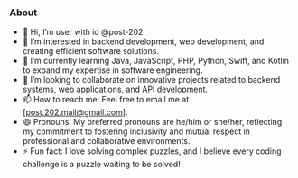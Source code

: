 ### About

- 👋 Hi, I’m user with id @post-202
- 👀 I’m interested in backend development, web development, and creating efficient software solutions.  
- 🌱 I’m currently learning Java, JavaScript, PHP, Python, Swift, and Kotlin to expand my expertise in software engineering.  
- 💞️ I’m looking to collaborate on innovative projects related to backend systems, web applications, and API development.  
- 📫 How to reach me: Feel free to email me at [post.202.mail@gmail.com].  
- 😄 Pronouns: My preferred pronouns are he/him or she/her, reflecting my commitment to fostering inclusivity and mutual respect in professional and collaborative environments.   
- ⚡ Fun fact: I love solving complex puzzles, and I believe every coding challenge is a puzzle waiting to be solved!  


<!---
post-202/post-202 is a ✨ special ✨ repository because its `README.md` (this file) appears on your GitHub profile.
You can click the Preview link to take a look at your changes.
--->
